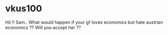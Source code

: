 # vkus100

Hii !! Sam..
What would happen if your gf loves economics but hate austrian economics ??
Will you accept her ??
